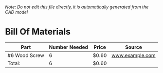 ###### Note: Do not edit this file directly, it is automatically generated from the CAD model 
# Bill Of Materials 
 |Part|Number Needed|Price|Source| 
 |----|----------|-----|-----|
|#6 Wood Screw|6|$0.60|www.example.com|
|Total: |6|$0.60| |
